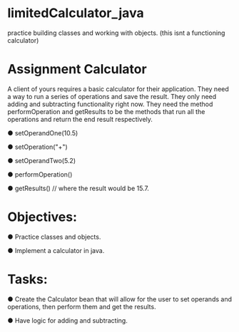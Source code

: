 # limitedCalculator_java
practice building classes and working with objects. (this isnt a functioning calculator)

# Assignment Calculator 
A client of yours requires a basic calculator for their application. They need a way to run a series of operations and save the result. They only need adding and subtracting functionality right now. They need the method performOperation and getResults to be the methods that run all the operations and return the end result respectively.

● setOperandOne(10.5)

● setOperation("+")

● setOperandTwo(5.2)

● performOperation()

● getResults() // 
where the result would be 15.7.

# Objectives:
● Practice classes and objects.

● Implement a calculator in java.

# Tasks:
● Create the Calculator bean that will allow for the user to set operands and operations, then perform them and get the results.

● Have logic for adding and subtracting.

